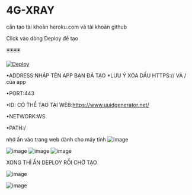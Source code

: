 # 4G-XRAY

cần tạo tài khoản heroku.com và tài khoản github

Click vào dòng Deploy để tạo

🖲️🖲️🖲️🖲️


[![Deploy](https://www.herokucdn.com/deploy/button.png)](https://dashboard.heroku.com/new?template=https://github.com/mienphi4g/mienphi4G)


•ADDRESS:NHẬP TÊN APP BẠN ĐÃ TẠO *LƯU Ý XÓA DẤU HTTPS:// VÀ / của app

•PORT:443

•ID: CÓ THỂ TẠO TẠI WEB:https://www.uuidgenerator.net/

•NETWORK:WS

•PATH:/

nhớ ấn vào trang web dành cho máy tính
![image](https://user-images.githubusercontent.com/103580389/163193290-cd5ef498-bc41-4d46-9d99-168560c4cfb0.png)


![image](https://user-images.githubusercontent.com/103580389/163195751-48ae28fe-3589-4c7f-8904-9e50ff6f6180.png)
![image](https://user-images.githubusercontent.com/103580389/163197169-2fbbdede-6e66-4ee6-a568-163d34a12651.png)
![image](https://user-images.githubusercontent.com/103580389/163199980-85fddb1c-fac2-4d6d-992d-0edcdbee6425.png)


XONG THÌ ẤN DEPLOY RỒI CHỜ TẠO


![image](https://user-images.githubusercontent.com/103580389/163203985-eaa53dde5e2effb3fef7d26ff83321cf96858032.png)

![image](https://user-images.githubusercontent.com/103580389/163392710-c969fe71-3dde-4711-b0b2-a97ff5640db1.png)



